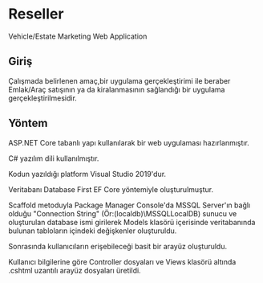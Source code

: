 # Reseller
Vehicle/Estate Marketing Web Application

## Giriş
Çalışmada belirlenen amaç,bir uygulama gerçekleştirimi ile beraber Emlak/Araç satışının ya da kiralanmasının sağlandığı bir uygulama gerçekleştirilmesidir.

## Yöntem
ASP.NET Core tabanlı yapı kullanılarak bir web uygulaması hazırlanmıştır.

C# yazılım dili kullanılmıştır.

Kodun yazıldığı platform Visual Studio 2019'dur.

Veritabanı Database First EF Core yöntemiyle oluşturulmuştur.

Scaffold metoduyla Package Manager Console'da MSSQL Server'ın bağlı olduğu "Connection String" (Ör:(localdb)\MSSQLLocalDB) sunucu ve oluşturulan database ismi girilerek Models klasörü içerisinde veritabanında bulunan tabloların içindeki değişkenler oluşturuldu.

Sonrasında kullanıcıların erişebileceği basit bir arayüz oluşturuldu.

Kullanıcı bilgilerine göre Controller dosyaları ve Views klasörü altında .cshtml uzantılı arayüz dosyaları üretildi.

